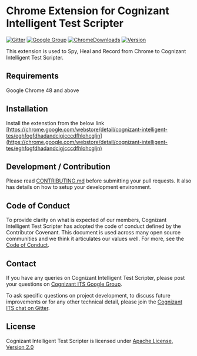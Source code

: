 # Chrome Extension for Cognizant Intelligent Test Scripter 
[![Gitter](https://badges.gitter.im/Join%20Chat.svg)](https://gitter.im/Cognizant-Intelligent-Test-Scripter)
[![Google Group](https://img.shields.io/badge/%E2%9C%89-Google%20Group-blue.svg)](https://groups.google.com/forum/#!forum/cognizant-intelligent-test-scripter) 
[![ChromeDownloads](https://img.shields.io/chrome-web-store/d/eghfogfdhadandcigjcccdfhlohcgljn.svg)](https://chrome.google.com/webstore/detail/cognizant-intelligent-tes/eghfogfdhadandcigjcccdfhlohcgljn)
[![Version](https://img.shields.io/chrome-web-store/v/eghfogfdhadandcigjcccdfhlohcgljn.svg)](https://chrome.google.com/webstore/detail/cognizant-intelligent-tes/eghfogfdhadandcigjcccdfhlohcgljn)

This extension is used to Spy, Heal and Record from Chrome to Cognizant Intelligent Test Scripter.

## Requirements

Google Chrome 48 and above

## Installation

Install the extenstion from the below link  
[https://chrome.google.com/webstore/detail/cognizant-intelligent-tes/eghfogfdhadandcigjcccdfhlohcgljn](https://chrome.google.com/webstore/detail/cognizant-intelligent-tes/eghfogfdhadandcigjcccdfhlohcgljn)

## Development / Contribution

Please read [CONTRIBUTING.md](CONTRIBUTING.md) before submitting your pull requests. It also has details on how to setup your development environment.

## Code of Conduct

To provide clarity on what is expected of our members, Cognizant Intelligent Test Scripter has adopted the code of conduct defined by the Contributor Covenant. This document is used across many open source communities and we think it articulates our values well. For more, see the [Code of Conduct](CODE_OF_CONDUCT.md).

## Contact

If you have any queries on Cognizant Intelligent Test Scripter, please post your questions on [Cognizant ITS Google Group](https://groups.google.com/forum/#!forum/cognizant-intelligent-test-scripter).

To ask specific questions on project development, to discuss future improvements or for any other technical detail, please join the [Cognizant ITS chat on Gitter](https://gitter.im/Cognizant-Intelligent-Test-Scripter).

## License

Cognizant Intelligent Test Scripter is licensed under [Apache License, Version 2.0](LICENSE)

